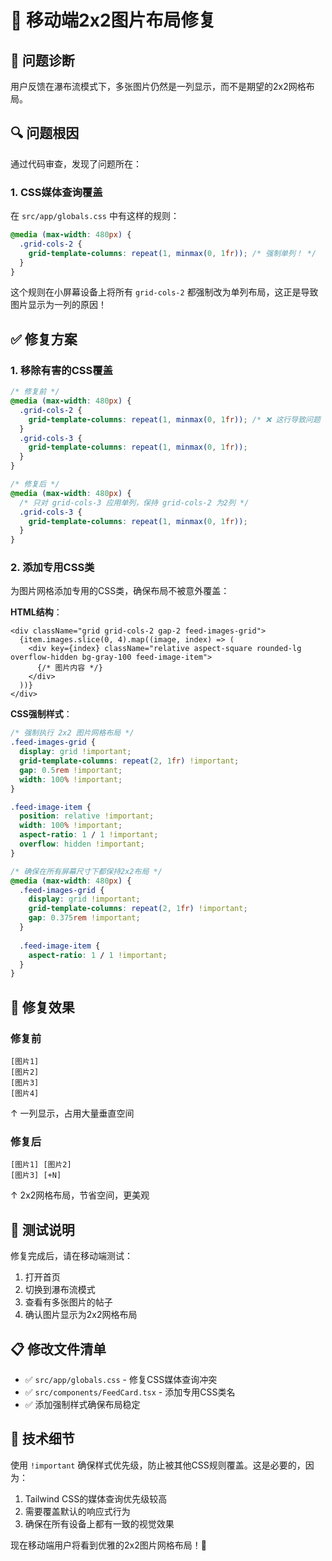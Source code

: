 # 🔧 移动端2x2图片布局修复

## 🚨 问题诊断

用户反馈在瀑布流模式下，多张图片仍然是一列显示，而不是期望的2x2网格布局。

## 🔍 问题根因

通过代码审查，发现了问题所在：

### 1. CSS媒体查询覆盖
在 `src/app/globals.css` 中有这样的规则：
```css
@media (max-width: 480px) {
  .grid-cols-2 {
    grid-template-columns: repeat(1, minmax(0, 1fr)); /* 强制单列！ */
  }
}
```

这个规则在小屏幕设备上将所有 `grid-cols-2` 都强制改为单列布局，这正是导致图片显示为一列的原因！

## ✅ 修复方案

### 1. 移除有害的CSS覆盖
```css
/* 修复前 */
@media (max-width: 480px) {
  .grid-cols-2 {
    grid-template-columns: repeat(1, minmax(0, 1fr)); /* ❌ 这行导致问题 */
  }
  .grid-cols-3 {
    grid-template-columns: repeat(1, minmax(0, 1fr));
  }
}

/* 修复后 */
@media (max-width: 480px) {
  /* 只对 grid-cols-3 应用单列，保持 grid-cols-2 为2列 */
  .grid-cols-3 {
    grid-template-columns: repeat(1, minmax(0, 1fr));
  }
}
```

### 2. 添加专用CSS类
为图片网格添加专用的CSS类，确保布局不被意外覆盖：

**HTML结构**：
```tsx
<div className="grid grid-cols-2 gap-2 feed-images-grid">
  {item.images.slice(0, 4).map((image, index) => (
    <div key={index} className="relative aspect-square rounded-lg overflow-hidden bg-gray-100 feed-image-item">
      {/* 图片内容 */}
    </div>
  ))}
</div>
```

**CSS强制样式**：
```css
/* 强制执行 2x2 图片网格布局 */
.feed-images-grid {
  display: grid !important;
  grid-template-columns: repeat(2, 1fr) !important;
  gap: 0.5rem !important;
  width: 100% !important;
}

.feed-image-item {
  position: relative !important;
  width: 100% !important;
  aspect-ratio: 1 / 1 !important;
  overflow: hidden !important;
}

/* 确保在所有屏幕尺寸下都保持2x2布局 */
@media (max-width: 480px) {
  .feed-images-grid {
    display: grid !important;
    grid-template-columns: repeat(2, 1fr) !important;
    gap: 0.375rem !important;
  }
  
  .feed-image-item {
    aspect-ratio: 1 / 1 !important;
  }
}
```

## 📱 修复效果

### 修复前
```
[图片1]
[图片2]
[图片3]
[图片4]
```
↑ 一列显示，占用大量垂直空间

### 修复后
```
[图片1] [图片2]
[图片3] [+N]
```
↑ 2x2网格布局，节省空间，更美观

## 🎯 测试说明

修复完成后，请在移动端测试：

1. 打开首页
2. 切换到瀑布流模式
3. 查看有多张图片的帖子
4. 确认图片显示为2x2网格布局

## 📋 修改文件清单

- ✅ `src/app/globals.css` - 修复CSS媒体查询冲突
- ✅ `src/components/FeedCard.tsx` - 添加专用CSS类名
- ✅ 添加强制样式确保布局稳定

## 🔧 技术细节

使用 `!important` 确保样式优先级，防止被其他CSS规则覆盖。这是必要的，因为：

1. Tailwind CSS的媒体查询优先级较高
2. 需要覆盖默认的响应式行为
3. 确保在所有设备上都有一致的视觉效果

现在移动端用户将看到优雅的2x2图片网格布局！🎉 